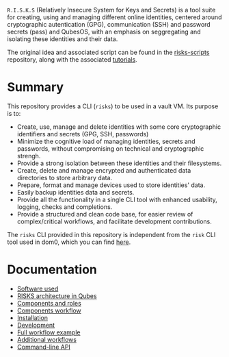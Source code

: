 
`R.I.S.K.S` (Relatively Insecure System for Keys and Secrets) is a tool suite for creating, using and managing
different online identities, centered around cryptographic autentication (GPG), communication (SSH) and password
secrets (pass) and QubesOS, with an emphasis on seggregating and isolating these identities and their data.

The original idea and associated script can be found in the [risks-scripts](https://github.com/19hundreds/risks-scripts) repository, along with the associated [tutorials](https://19hundreds.github.io/risks-workflow).

# Summary

This repository provides a CLI (`risks`) to be used in a vault VM. Its purpose is to:
- Create, use, manage and delete identities with some core cryptographic identifiers and secrets (GPG, SSH, passwords)
- Minimize the cognitive load of managing identities, secrets and passwords, without compromising on technical and cryptographic strengh.
- Provide a strong isolation between these identities and their filesystems.
- Create, delete and manage encrypted and authenticated data directories to store arbitrary data.
- Prepare, format and manage devices used to store identities' data. 
- Easily backup identities data and secrets.
- Provide all the functionality in a single CLI tool with enhanced usability, logging, checks and completions.
- Provide a structured and clean code base, for easier review of complex/critical workflows, and facilitate development contributions.

The `risks` CLI provided in this repository is independent from the `risk` CLI tool used in dom0, which you can find [here](https://github.com/wizardofhoms/risk).

# Documentation

* [Software used](https://github.com/wizardofhoms/risks/wiki/Software-Used)
* [RISKS architecture in Qubes](https://github.com/wizardofhoms/risks/wiki/RISKS-Architecture-In-Qubes)
* [Components and roles](https://github.com/wizardofhoms/risks/wiki/Components-And-Roles)
* [Components workflow](https://github.com/wizardofhoms/risks/wiki/Components-Workflow)
* [Installation](https://github.com/wizardofhoms/risks/wiki/Installation)
* [Development](/https://github.com/wizardofhoms/risks/wiki/Development)
* [Full workflow example](/https://github.com/wizardofhoms/risks/wiki/Full-Workflow-Example)
* [Additional workflows](/https://github.com/wizardofhoms/risks/wiki/Additional-Workflows)
* [Command-line API](/https://github.com/wizardofhoms/risks/wiki/Command-Line-API)
